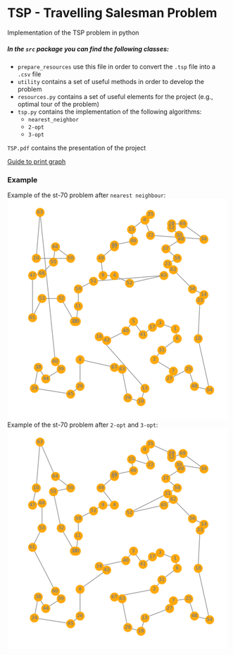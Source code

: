 # TSP - Travelling Salesman Problem

Implementation of the TSP problem in python

##### In the `src` package you can find the following classes:

- `prepare_resources` use this file in order to convert the `.tsp` file into a `.csv` file
- `utility` contains a set of useful methods in order to develop the problem
- `resources.py` contains a set of useful elements for the project (e.g., optimal tour of the problem)
- `tsp.py` contains the implementation of the following algorithms: 
  * `nearest_neighbor`
  * `2-opt`
  * `3-opt`

`TSP.pdf` contains the presentation of the project

[Guide to print graph](https://codereview.stackexchange.com/questions/208387/2-opt-algorithm-for-the-traveling-salesman-and-or-sro)

### Example

Example of the st-70 problem after `nearest neighbour`:
<img src="./images/myplot1.png"  width="500" height="500">\
Example of the st-70 problem after `2-opt` and `3-opt`:
<img src="./images/myplot2.png"  width="500" height="500">
